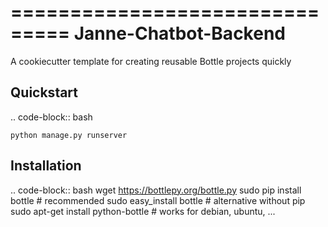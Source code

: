 ===============================
Janne-Chatbot-Backend
===============================

A cookiecutter template for creating reusable Bottle projects quickly


Quickstart
----------

.. code-block:: bash

    python manage.py runserver

Installation
----------

.. code-block:: bash
    wget https://bottlepy.org/bottle.py
    sudo pip install bottle              # recommended
    sudo easy_install bottle             # alternative without pip
    sudo apt-get install python-bottle   # works for debian, ubuntu, ...
